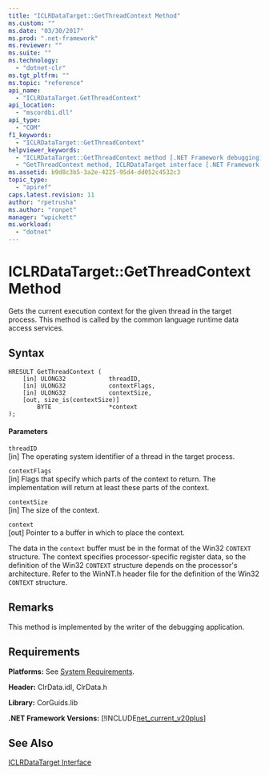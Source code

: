 ```yaml
---
title: "ICLRDataTarget::GetThreadContext Method"
ms.custom: ""
ms.date: "03/30/2017"
ms.prod: ".net-framework"
ms.reviewer: ""
ms.suite: ""
ms.technology: 
  - "dotnet-clr"
ms.tgt_pltfrm: ""
ms.topic: "reference"
api_name: 
  - "ICLRDataTarget.GetThreadContext"
api_location: 
  - "mscordbi.dll"
api_type: 
  - "COM"
f1_keywords: 
  - "ICLRDataTarget::GetThreadContext"
helpviewer_keywords: 
  - "ICLRDataTarget::GetThreadContext method [.NET Framework debugging]"
  - "GetThreadContext method, ICLRDataTarget interface [.NET Framework debugging]"
ms.assetid: b9d8c3b5-3a2e-4225-95d4-dd052c4532c3
topic_type: 
  - "apiref"
caps.latest.revision: 11
author: "rpetrusha"
ms.author: "ronpet"
manager: "wpickett"
ms.workload: 
  - "dotnet"
---
```

# ICLRDataTarget::GetThreadContext Method
Gets the current execution context for the given thread in the target process. This method is called by the common language runtime data access services.  
  
## Syntax  
  
```  
HRESULT GetThreadContext (  
    [in] ULONG32            threadID,  
    [in] ULONG32            contextFlags,  
    [in] ULONG32            contextSize,  
    [out, size_is(contextSize)]   
        BYTE                *context  
);  
```  
  
#### Parameters  
 `threadID`  
 [in] The operating system identifier of a thread in the target process.  
  
 `contextFlags`  
 [in] Flags that specify which parts of the context to return. The implementation will return at least these parts of the context.  
  
 `contextSize`  
 [in] The size of the context.  
  
 `context`  
 [out] Pointer to a buffer in which to place the context.  
  
 The data in the `context` buffer must be in the format of the Win32 `CONTEXT` structure. The context specifies processor-specific register data, so the definition of the Win32 `CONTEXT` structure depends on the processor's architecture. Refer to the WinNT.h header file for the definition of the Win32 `CONTEXT` structure.  
  
## Remarks  
 This method is implemented by the writer of the debugging application.  
  
## Requirements  
 **Platforms:** See [System Requirements](../../../../docs/framework/get-started/system-requirements.md).  
  
 **Header:** ClrData.idl, ClrData.h  
  
 **Library:** CorGuids.lib  
  
 **.NET Framework Versions:** [!INCLUDE[net_current_v20plus](../../../../includes/net-current-v20plus-md.md)]  
  
## See Also  
 [ICLRDataTarget Interface](../../../../docs/framework/unmanaged-api/debugging/iclrdatatarget-interface.md)
